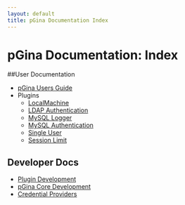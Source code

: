 ```yaml
---
layout: default
title: pGina Documentation Index
---
```


pGina Documentation: Index
===========================

##User Documentation

* [pGina Users Guide](user.html)
* Plugins
   * [LocalMachine](local_machine.html)
   * [LDAP Authentication](ldap.html)
   * [MySQL Logger](mysql_logger.html)
   * [MySQL Authentication](mysql_auth.html)
   * [Single User](single_user.html)
   * [Session Limit](session_limit.html)

## Developer Docs

* [Plugin Development](plugins.html)
* [pGina Core Development](core.html)
* [Credential Providers](cp.html)
  